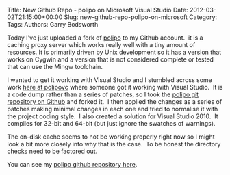 Title: New Github Repo - polipo on Microsoft Visual Studio
Date: 2012-03-02T21:15:00+00:00
Slug: new-github-repo-polipo-on-microsoft
Category: 
Tags: 
Authors: Garry Bodsworth

Today I've just uploaded a fork of <a href="http://www.pps.jussieu.fr/%7Ejch/software/polipo/">polipo</a> to my Github account.&nbsp; it is a caching proxy server which works really well with a tiny amount of resources. It is primarily driven by Unix development so it has a version that works on Cygwin and a version that is not considered complete or tested that can use the Mingw toolchain.

I wanted to get it working with Visual Studio and I stumbled across some work <a href="http://code.google.com/p/polipovc/">here at polipovc</a> where someone got it working with Visual Studio.&nbsp; It is a code dump rather than a series of patches, so I took the <a href="https://github.com/jech/polipo">polipo git repository on Github</a> and forked it.&nbsp; I then applied the changes as a series of patches making minimal changes in each one and tried to normalise it with the project coding style.&nbsp; I also created a solution for Visual Studio 2010.&nbsp; It compiles for 32-bit and 64-bit (but just ignore the swatches of warnings).

The on-disk cache seems to not be working properly right now so I might look a bit more closely into why that is the case.&nbsp; To be honest the directory checks need to be factored out.

You can see my <a href="https://github.com/garrybodsworth/polipo">polipo github repository here</a>.
